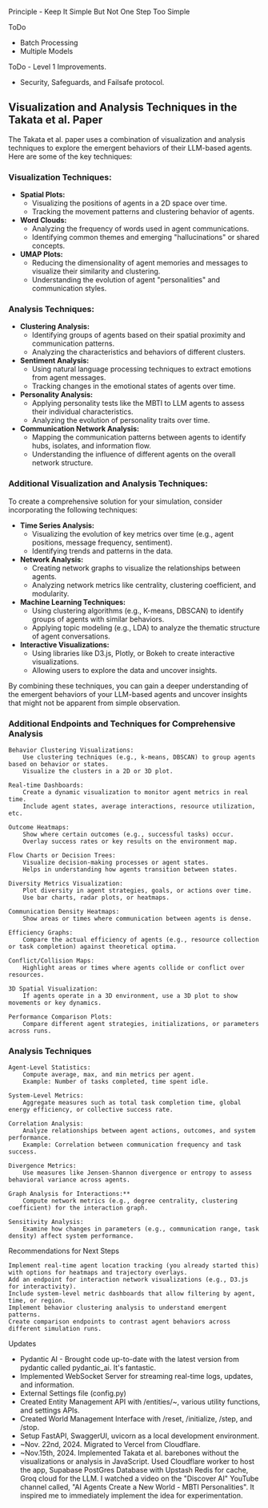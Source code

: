 Principle - Keep It Simple But Not One Step Too Simple

ToDo
- Batch Processing
- Multiple Models

ToDo - Level 1 Improvements.
- Security, Safeguards, and Failsafe protocol.


## Visualization and Analysis Techniques in the Takata et al. Paper

The Takata et al. paper uses a combination of visualization and analysis techniques to explore the emergent behaviors of their LLM-based agents. Here are some of the key techniques:

### Visualization Techniques:

* **Spatial Plots:**
  - Visualizing the positions of agents in a 2D space over time.
  - Tracking the movement patterns and clustering behavior of agents.
* **Word Clouds:**
  - Analyzing the frequency of words used in agent communications.
  - Identifying common themes and emerging "hallucinations" or shared concepts.
* **UMAP Plots:**
  - Reducing the dimensionality of agent memories and messages to visualize their similarity and clustering.
  - Understanding the evolution of agent "personalities" and communication styles.

### Analysis Techniques:

* **Clustering Analysis:**
  - Identifying groups of agents based on their spatial proximity and communication patterns.
  - Analyzing the characteristics and behaviors of different clusters.
* **Sentiment Analysis:**
  - Using natural language processing techniques to extract emotions from agent messages.
  - Tracking changes in the emotional states of agents over time.
* **Personality Analysis:**
  - Applying personality tests like the MBTI to LLM agents to assess their individual characteristics.
  - Analyzing the evolution of personality traits over time.
* **Communication Network Analysis:**
  - Mapping the communication patterns between agents to identify hubs, isolates, and information flow.
  - Understanding the influence of different agents on the overall network structure.

### Additional Visualization and Analysis Techniques:

To create a comprehensive solution for your simulation, consider incorporating the following techniques:

* **Time Series Analysis:**
  - Visualizing the evolution of key metrics over time (e.g., agent positions, message frequency, sentiment).
  - Identifying trends and patterns in the data.
* **Network Analysis:**
  - Creating network graphs to visualize the relationships between agents.
  - Analyzing network metrics like centrality, clustering coefficient, and modularity.
* **Machine Learning Techniques:**
  - Using clustering algorithms (e.g., K-means, DBSCAN) to identify groups of agents with similar behaviors.
  - Applying topic modeling (e.g., LDA) to analyze the thematic structure of agent conversations.
* **Interactive Visualizations:**
  - Using libraries like D3.js, Plotly, or Bokeh to create interactive visualizations.
  - Allowing users to explore the data and uncover insights.

By combining these techniques, you can gain a deeper understanding of the emergent behaviors of your LLM-based agents and uncover insights that might not be apparent from simple observation.

### Additional Endpoints and Techniques for Comprehensive Analysis

    Behavior Clustering Visualizations:
        Use clustering techniques (e.g., k-means, DBSCAN) to group agents based on behavior or states.
        Visualize the clusters in a 2D or 3D plot.

    Real-time Dashboards:
        Create a dynamic visualization to monitor agent metrics in real time.
        Include agent states, average interactions, resource utilization, etc.

    Outcome Heatmaps:
        Show where certain outcomes (e.g., successful tasks) occur.
        Overlay success rates or key results on the environment map.

    Flow Charts or Decision Trees:
        Visualize decision-making processes or agent states.
        Helps in understanding how agents transition between states.

    Diversity Metrics Visualization:
        Plot diversity in agent strategies, goals, or actions over time.
        Use bar charts, radar plots, or heatmaps.

    Communication Density Heatmaps:
        Show areas or times where communication between agents is dense.

    Efficiency Graphs:
        Compare the actual efficiency of agents (e.g., resource collection or task completion) against theoretical optima.

    Conflict/Collision Maps:
        Highlight areas or times where agents collide or conflict over resources.

    3D Spatial Visualization:
        If agents operate in a 3D environment, use a 3D plot to show movements or key dynamics.

    Performance Comparison Plots:
        Compare different agent strategies, initializations, or parameters across runs.

### Analysis Techniques

    Agent-Level Statistics:
        Compute average, max, and min metrics per agent.
        Example: Number of tasks completed, time spent idle.

    System-Level Metrics:
        Aggregate measures such as total task completion time, global energy efficiency, or collective success rate.

    Correlation Analysis:
        Analyze relationships between agent actions, outcomes, and system performance.
        Example: Correlation between communication frequency and task success.

    Divergence Metrics:
        Use measures like Jensen-Shannon divergence or entropy to assess behavioral variance across agents.

    Graph Analysis for Interactions:**
        Compute network metrics (e.g., degree centrality, clustering coefficient) for the interaction graph.

    Sensitivity Analysis:
        Examine how changes in parameters (e.g., communication range, task density) affect system performance.

Recommendations for Next Steps

    Implement real-time agent location tracking (you already started this) with options for heatmaps and trajectory overlays.
    Add an endpoint for interaction network visualizations (e.g., D3.js for interactivity).
    Include system-level metric dashboards that allow filtering by agent, time, or region.
    Implement behavior clustering analysis to understand emergent patterns.
    Create comparison endpoints to contrast agent behaviors across different simulation runs.

Updates
- Pydantic AI - Brought code up-to-date with the latest version from pydantic called pydantic_ai. It's fantastic.
- Implemented WebSocket Server for streaming real-time logs, updates, and information.
- External Settings file (config.py) 
- Created Entity Management API with /entities/~, various utility functions, and settings APIs.
- Created World Management Interface with /reset, /initialize, /step, and /stop.
- Setup FastAPI, SwaggerUI, uvicorn as a local development environment.
- ~Nov. 22nd, 2024. Migrated to Vercel from Cloudflare.
- ~Nov.15th, 2024. Implemented Takata et al. barebones without the visualizations or analysis in JavaScript. Used Cloudflare worker to host the app, Supabase PostGres Database with Upstash Redis for cache, Groq cloud for the LLM. I watched a video on the "Discover AI" YouTube channel called, "AI Agents Create a New World - MBTI Personalities". It inspired me to immediately implement the idea for experimentation.


